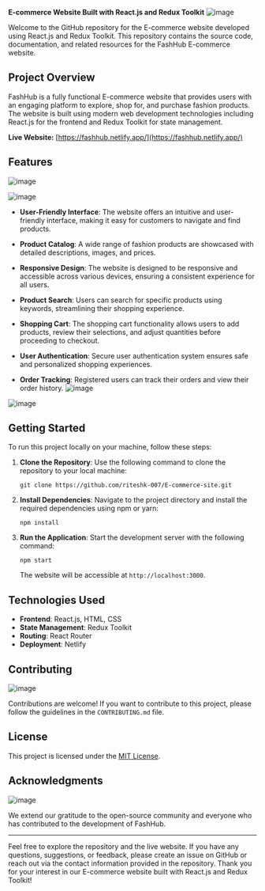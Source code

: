 **E-commerce Website Built with React.js and Redux Toolkit**
![image](https://github.com/riteshk-007/E-commerce-site/assets/135107962/70e2d0d8-5f6a-4f0c-996d-a472a8ecee9b)

Welcome to the GitHub repository for the E-commerce website developed using React.js and Redux Toolkit. This repository contains the source code, documentation, and related resources for the FashHub E-commerce website.

## Project Overview

FashHub is a fully functional E-commerce website that provides users with an engaging platform to explore, shop for, and purchase fashion products. The website is built using modern web development technologies including React.js for the frontend and Redux Toolkit for state management.

**Live Website:** [https://fashhub.netlify.app/](https://fashhub.netlify.app/)

## Features
![image](https://github.com/riteshk-007/E-commerce-site/assets/135107962/2d74e87b-29c1-4561-a789-748427cb2c24)

![image](https://github.com/riteshk-007/E-commerce-site/assets/135107962/6ec2f962-bd69-406e-a239-a63ecab51cc7)

- **User-Friendly Interface**: The website offers an intuitive and user-friendly interface, making it easy for customers to navigate and find products.

- **Product Catalog**: A wide range of fashion products are showcased with detailed descriptions, images, and prices.

- **Responsive Design**: The website is designed to be responsive and accessible across various devices, ensuring a consistent experience for all users.

- **Product Search**: Users can search for specific products using keywords, streamlining their shopping experience.

- **Shopping Cart**: The shopping cart functionality allows users to add products, review their selections, and adjust quantities before proceeding to checkout.

- **User Authentication**: Secure user authentication system ensures safe and personalized shopping experiences.

- **Order Tracking**: Registered users can track their orders and view their order history.
![image](https://github.com/riteshk-007/E-commerce-site/assets/135107962/6a77a986-5964-43c3-83f9-5d11e17321ba)

![image](https://github.com/riteshk-007/E-commerce-site/assets/135107962/60b80ee7-11de-4227-ac90-b15ba0a11711)

## Getting Started

To run this project locally on your machine, follow these steps:

1. **Clone the Repository**: Use the following command to clone the repository to your local machine:
   ```
   git clone https://github.com/riteshk-007/E-commerce-site.git
   ```

2. **Install Dependencies**: Navigate to the project directory and install the required dependencies using npm or yarn:
   ```
   npm install
   ```

3. **Run the Application**: Start the development server with the following command:
   ```
   npm start
   ```
   The website will be accessible at `http://localhost:3000`.

## Technologies Used

- **Frontend**: React.js, HTML, CSS
- **State Management**: Redux Toolkit
- **Routing**: React Router
- **Deployment**: Netlify

## Contributing
![image](https://github.com/riteshk-007/E-commerce-site/assets/135107962/9ec4359a-01d9-4267-bfb4-b2f914c45952)

Contributions are welcome! If you want to contribute to this project, please follow the guidelines in the `CONTRIBUTING.md` file.

## License

This project is licensed under the [MIT License](LICENSE).

## Acknowledgments
![image](https://github.com/riteshk-007/E-commerce-site/assets/135107962/c558431a-1584-4538-b7ff-03f0d00af643)

We extend our gratitude to the open-source community and everyone who has contributed to the development of FashHub.

---

Feel free to explore the repository and the live website. If you have any questions, suggestions, or feedback, please create an issue on GitHub or reach out via the contact information provided in the repository. Thank you for your interest in our E-commerce website built with React.js and Redux Toolkit!
